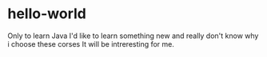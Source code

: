 # hello-world
Only to learn Java
I'd like to learn something new and really don't know why i choose these corses
It will be intreresting for me.
